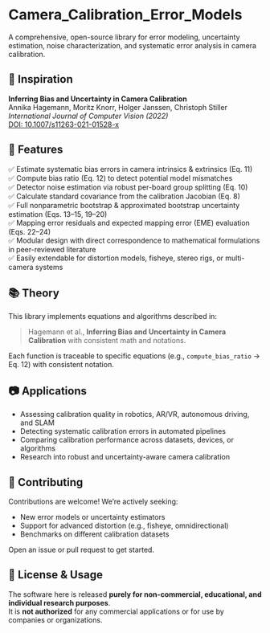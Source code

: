 # Camera_Calibration_Error_Models
A comprehensive, open-source library for error modeling, uncertainty estimation, noise characterization, and systematic error analysis in camera calibration.

## 📖 Inspiration

**Inferring Bias and Uncertainty in Camera Calibration**  
Annika Hagemann, Moritz Knorr, Holger Janssen, Christoph Stiller  
*International Journal of Computer Vision (2022)*  
[DOI: 10.1007/s11263-021-01528-x](https://doi.org/10.1007/s11263-021-01528-x)


## 🚀 Features

✅ Estimate systematic bias errors in camera intrinsics & extrinsics (Eq. 11)  
✅ Compute bias ratio (Eq. 12) to detect potential model mismatches  
✅ Detector noise estimation via robust per-board group splitting (Eq. 10)  
✅ Calculate standard covariance from the calibration Jacobian (Eq. 8)  
✅ Full nonparametric bootstrap & approximated bootstrap uncertainty estimation (Eqs. 13–15, 19–20)  
✅ Mapping error residuals and expected mapping error (EME) evaluation (Eqs. 22–24)  
✅ Modular design with direct correspondence to mathematical formulations in peer-reviewed literature  
✅ Easily extendable for distortion models, fisheye, stereo rigs, or multi-camera systems


## 📚 Theory

This library implements equations and algorithms described in:

> Hagemann et al., **Inferring Bias and Uncertainty in Camera Calibration** with consistent math and notations.

Each function is traceable to specific equations (e.g., `compute_bias_ratio` → Eq. 12) with consistent notation.



## 📷 Applications

- Assessing calibration quality in robotics, AR/VR, autonomous driving, and SLAM
- Detecting systematic calibration errors in automated pipelines
- Comparing calibration performance across datasets, devices, or algorithms
- Research into robust and uncertainty-aware camera calibration



## 🤝 Contributing

Contributions are welcome! We’re actively seeking:

- New error models or uncertainty estimators
- Support for advanced distortion (e.g., fisheye, omnidirectional)
- Benchmarks on different calibration datasets

Open an issue or pull request to get started.



## 📜 License & Usage

The software here is released **purely for non-commercial, educational, and individual research purposes**.  
It is **not authorized** for any commercial applications or for use by companies or organizations.

